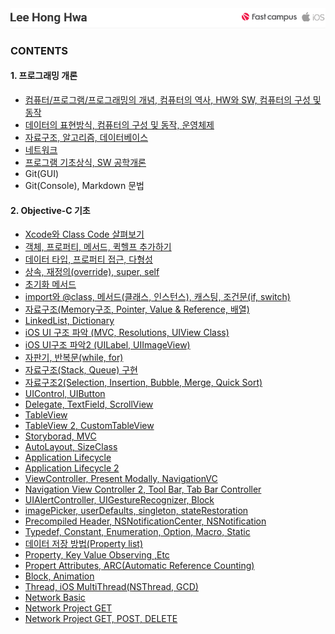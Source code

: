<img src="https://github.com/LeeHongHwa/LeeHongHwa/blob/master/img/title.png"/>

### CONTENTS

#### 1. 프로그래밍 개론
  - [컴퓨터/프로그램/프로그래밍의 개념, 컴퓨터의 역사, HW와 SW, 컴퓨터의 구성 및 동작]
  - [데이터의 표현방식, 컴퓨터의 구성 및 동작, 운영체제]
  - [자료구조, 알고리즘, 데이터베이스]
  - [네트워크]
  - [프로그램 기초상식, SW 공학개론]
  - Git(GUI)
  - Git(Console), Markdown 문법

#### 2. Objective-C 기초
  - [Xcode와 Class Code 살펴보기]
  - [객체, 프로퍼티, 메서드, 퀵헬프 추가하기]
  - [데이터 타입, 프로퍼티 접근, 다형성]
  - [상속, 재정의(override), super, self]
  - [초기화 메서드]
  - [import와 @class, 메서드(클래스, 인스턴스), 캐스팅, 조건문(if, switch)]
  - [자료구조(Memory구조, Pointer, Value & Reference, 배열)]
  - [LinkedList, Dictionary]
  - [iOS UI 구조 파악 (MVC, Resolutions, UIView Class)]
  - [iOS UI구조 파악2 (UILabel, UIImageView)]
  - [자판기, 반복문(while, for)]
  - [자료구조(Stack, Queue) 구현]
  - [자료구조2(Selection, Insertion, Bubble, Merge, Quick Sort)]
  - [UIControl, UIButton]
  - [Delegate, TextField, ScrollView]
  - [TableView]
  - [TableView 2, CustomTableView]
  - [Storyborad, MVC]
  - [AutoLayout, SizeClass]
  - [Application Lifecycle]
  - [Application Lifecycle 2]
  - [ViewController, Present Modally, NavigationVC]
  - [Navigation View Controller 2, Tool Bar, Tab Bar Controller]
  - [UIAlertController, UIGestureRecognizer, Block]
  - [imagePicker, userDefaults, singleton, stateRestoration]
  - [Precompiled Header, NSNotificationCenter, NSNotification]
  - [Typedef, Constant, Enumeration, Option, Macro, Static]
  - [데이터 저장 방법(Property list)]
  - [Property, Key Value Observing ,Etc]
  - [Propert Attributes, ARC(Automatic Reference Counting)]
  - [Block, Animation]
  - [Thread, iOS MultiThread(NSThread, GCD)]
  - [Network Basic]
  - [Network Project GET]
  - [Network Project GET, POST, DELETE]

[//]: # (These are reference links used in the body of this note and get stripped out when the markdown processor does its job. There is no need to format nicely because it shouldn't be seen. Thanks SO - http://stackoverflow.com/questions/4823468/store-comments-in-markdown-syntax)

  [컴퓨터/프로그램/프로그래밍의 개념, 컴퓨터의 역사, HW와 SW, 컴퓨터의 구성 및 동작]: <https://github.com/LeeHongHwa/LeeHongHwa/blob/class/class/160905.pdf>

  [데이터의 표현방식, 컴퓨터의 구성 및 동작, 운영체제]: <https://github.com/LeeHongHwa/LeeHongHwa/blob/class/class/160906.pdf>

  [자료구조, 알고리즘, 데이터베이스]: <https://github.com/LeeHongHwa/LeeHongHwa/blob/class/class/160907.pdf>

  [네트워크]: <https://github.com/LeeHongHwa/LeeHongHwa/blob/class/class/160908.pdf>

  [프로그램 기초상식, SW 공학개론]: <https://github.com/LeeHongHwa/LeeHongHwa/blob/class/class/160909.pdf>

  [Xcode와 Class Code 살펴보기]: <https://github.com/LeeHongHwa/LeeHongHwa/blob/class/class/160919_Xcode%2CObject/160919_Xcode%2CObject.md>

  [객체, 프로퍼티, 메서드, 퀵헬프 추가하기]: <https://github.com/LeeHongHwa/LeeHongHwa/blob/class/class/160920_Object%2CMethod%2CProperty%2CQuickHelp/160920_Object%2CMethod%2CProperty%2CQuickHelp.md>

  [데이터 타입, 프로퍼티 접근, 다형성]: <https://github.com/LeeHongHwa/LeeHongHwa/blob/class/class/160921_%EB%8D%B0%EC%9D%B4%ED%84%B0%ED%83%80%EC%9E%85%2C%ED%94%84%EB%A1%9C%ED%8D%BC%ED%8B%B0%EC%A0%91%EA%B7%BC%2C%EB%8B%A4%ED%98%95%EC%84%B1/160921_%EB%8D%B0%EC%9D%B4%ED%84%B0%ED%83%80%EC%9E%85%2C%ED%94%84%EB%A1%9C%ED%8D%BC%ED%8B%B0%EC%A0%91%EA%B7%BC%2C%EB%8B%A4%ED%98%95%EC%84%B1.md>

  [상속, 재정의(override), super, self]: <https://github.com/LeeHongHwa/LeeHongHwa/blob/class/class/160922_%EC%83%81%EC%86%8D%2C%EC%9E%AC%EC%A0%95%EC%9D%98%2CSelf%2CSuper/160922_%EC%83%81%EC%86%8D%2C%EC%9E%AC%EC%A0%95%EC%9D%98%2CSelf%2CSuper.md>

  [초기화 메서드]: <https://github.com/LeeHongHwa/LeeHongHwa/blob/class/class/160923_%EC%B4%88%EA%B8%B0%ED%99%94%EB%A9%94%EC%84%9C%EB%93%9C/160923_%EC%B4%88%EA%B8%B0%ED%99%94%EB%A9%94%EC%84%9C%EB%93%9C.md>

  [import와 @class, 메서드(클래스, 인스턴스), 캐스팅, 조건문(if, switch)]: <https://github.com/LeeHongHwa/LeeHongHwa/blob/class/class/160926_%EA%B0%81%EC%A2%85%EC%97%B0%EC%82%B0%2Cmethod(class%2C%20instance)%2Cif%2Cswitch/160926_%EA%B0%81%EC%A2%85%EC%97%B0%EC%82%B0%2Cmethod(class%2C%20instance)%2Cif%2Cswitch.md>

  [자료구조(Memory구조, Pointer, Value & Reference, 배열)]: <https://github.com/LeeHongHwa/LeeHongHwa/blob/class/class/160927_%EC%9E%90%EB%A3%8C%EA%B5%AC%EC%A1%B0(Memory%EA%B5%AC%EC%A1%B0%2CPointer%2CValue%26Reference%2C%EB%B0%B0%EC%97%B4)/160927_%EC%9E%90%EB%A3%8C%EA%B5%AC%EC%A1%B0(Memory%EA%B5%AC%EC%A1%B0%2CPointer%2CValue%26Reference%2C%EB%B0%B0%EC%97%B4).md>

  [LinkedList, Dictionary]: <https://github.com/LeeHongHwa/LeeHongHwa/blob/class/class/160928_LinkedList%2CDictionary/160928_LinkedList%2CDictionary.md>

  [iOS UI 구조 파악 (MVC, Resolutions, UIView Class)]: <https://github.com/LeeHongHwa/LeeHongHwa/blob/class/class/160929_iOSUI%EA%B5%AC%EC%A1%B0%ED%8C%8C%EC%95%85(MVC%2CResolutions%2CUIViewClass)/160929_iOSUI%EA%B5%AC%EC%A1%B0%ED%8C%8C%EC%95%85(MVC%2CResolutions%2CUIViewClass).md>

  [iOS UI구조 파악2 (UILabel, UIImageView)]: <https://github.com/LeeHongHwa/LeeHongHwa/blob/class/class/160930_iOSUI%EA%B5%AC%EC%A1%B0%ED%8C%8C%EC%95%852(UILabel%2CUIImageView)/160930_iOSUI%EA%B5%AC%EC%A1%B0%ED%8C%8C%EC%95%852(UILabel%2CUIImageView).md>

  [자판기, 반복문(while, for)]: <https://github.com/LeeHongHwa/LeeHongHwa/blob/class/class/161004_%EC%9E%90%ED%8C%90%EA%B8%B0%2C%EB%B0%98%EB%B3%B5%EB%AC%B8(while%2Cfor)/161004_%EC%9E%90%ED%8C%90%EA%B8%B0%2C%EB%B0%98%EB%B3%B5%EB%AC%B8(while%2Cfor).md>

  [자료구조(Stack, Queue) 구현]: <https://github.com/LeeHongHwa/LeeHongHwa/blob/class/class/161006_%EC%9E%90%EB%A3%8C%EA%B5%AC%EC%A1%B0(Stack%2CQueue)%EA%B5%AC%ED%98%84/161006_%EC%9E%90%EB%A3%8C%EA%B5%AC%EC%A1%B0(Stack%2CQueue)%EA%B5%AC%ED%98%84.md>

  [자료구조2(Selection, Insertion, Bubble, Merge, Quick Sort)]: <https://github.com/LeeHongHwa/LeeHongHwa/blob/class/class/161007_%EC%9E%90%EB%A3%8C%EA%B5%AC%EC%A1%B02(Selection%2CInsertion%2CBubble%2CMerge%2CQuickSort)/161007_%EC%9E%90%EB%A3%8C%EA%B5%AC%EC%A1%B02(Selection%2CInsertion%2CBubble%2CMerge%2CQuickSort).md>

  [UIControl, UIButton]: <https://github.com/LeeHongHwa/LeeHongHwa/blob/class/class/161010_UIControl%2CUIButton/161010_UIControl%2CUIButton.md>

  [Delegate, TextField, ScrollView]: <https://github.com/LeeHongHwa/LeeHongHwa/tree/class/class/161011_Delegate%2CTextField%2CScrollView>

  [TableView]: <https://github.com/LeeHongHwa/LeeHongHwa/blob/class/class/161013_TableView/161013_TableView.md>

  [TableView 2, CustomTableView]: <https://github.com/LeeHongHwa/LeeHongHwa/blob/class/class/161014_TableView2%2CCustomTableView/161014_TableView2%2CCustomTableView.md>

  [Storyborad, MVC]: <https://github.com/LeeHongHwa/LeeHongHwa/blob/class/class/161017_Storyborad%2CMVC/161017_Storyborad%2CMVC.md>

  [AutoLayout, SizeClass]: <https://github.com/LeeHongHwa/LeeHongHwa/blob/class/class/161018_AutoLayout%2CSizeClass/161018_AutoLayout%2CSizeClass.md>

  [Application Lifecycle]: <https://github.com/LeeHongHwa/LeeHongHwa/blob/class/class/161020_ApplicationLifecycle/161020_ApplicationLifecycle.md>

  [Application Lifecycle 2]: <https://github.com/LeeHongHwa/LeeHongHwa/blob/class/class/161021_ApplicationLifeCycle2/161021_ApplicationLifeCycle2.md>

  [ViewController, Present Modally, NavigationVC]: <https://github.com/LeeHongHwa/LeeHongHwa/blob/class/class/161024_ViewController%2CPresentModally%2CNavigationVC/161024_ViewController%2CPresentModally%2CNavigationVC.md>

  [Navigation View Controller 2, Tool Bar, Tab Bar Controller]: <https://github.com/LeeHongHwa/LeeHongHwa/blob/class/class/161025_NavigationViewController2%2CToolBar%2CTabBarController/161025_NavigationViewController2%2CToolBar%2CTabBarController.md>

  [UIAlertController, UIGestureRecognizer, Block]: <https://github.com/LeeHongHwa/LeeHongHwa/blob/class/class/161027_UIAlertController%2CUIGestureRecognizer%2CBlock/161027_UIAlertController%2CUIGestureRecognizer%2CBlock.md>

  [imagePicker, userDefaults, singleton, stateRestoration]: <https://github.com/LeeHongHwa/LeeHongHwa/blob/class/class/161028_imagePicker%2CuserDefaults%2Csingleton%2CstateRestoration/161028_imagePicker%2CuserDefaults%2Csingleton%2CstateRestoration.md>

  [Precompiled Header, NSNotificationCenter, NSNotification]: <https://github.com/LeeHongHwa/LeeHongHwa/blob/class/class/161031_PrecompiledHeader%2CNSNotificationCenter%2CNSNotification/161031_PrecompiledHeader%2CNSNotificationCenter%2CNSNotification.md>

  [Typedef, Constant, Enumeration, Option, Macro, Static]: <https://github.com/LeeHongHwa/LeeHongHwa/blob/class/class/161101_Typedef%2CConstant%2CEnumeration%2COption%2CMacro%2CStatic/161101_Typedef%2CConstant%2CEnumeration%2COption%2CMacro%2CStatic.md>

  [데이터 저장 방법(Property list)]: <https://github.com/LeeHongHwa/LeeHongHwa/blob/class/class/161103_Plist%2CHakerton/161103_Plist%2CHakerton.md>

  [Property, Key Value Observing ,Etc]: <https://github.com/LeeHongHwa/LeeHongHwa/blob/class/class/161107_Property%2CKeyValueObserving%2CEtc/161107_Property%2CKeyValueObserving%2CEtc.md>

  [Propert Attributes, ARC(Automatic Reference Counting)]: <https://github.com/LeeHongHwa/LeeHongHwa/blob/class/class/161108_PropertAttributes%2CARC/161108_PropertAttributes%2CARC.md>

  [Block, Animation]: <https://github.com/LeeHongHwa/LeeHongHwa/blob/class/class/161110_Block%2CAnimation/161110_Block%2CAnimation.md>

  [Thread, iOS MultiThread(NSThread, GCD)]: <https://github.com/LeeHongHwa/LeeHongHwa/blob/class/class/161111_Thread%2CiOSMultiThread(NSThread%2CGCD)/161111_Thread%2CiOSMultiThread(NSThread%2CGCD).md>

  [Network Basic]: <https://github.com/LeeHongHwa/LeeHongHwa/blob/class/class/161114_NetworkBasic/161114_Network.md>

  [Network Project GET]: <https://github.com/LeeHongHwa/LeeHongHwa/tree/class/class/161115_NetworkProject/NetworkingMiniProject>

  [Network Project GET, POST, DELETE]: <https://github.com/LeeHongHwa/LeeHongHwa/tree/class/class/161116_NetworkProject/NetworkingMiniProjectTeacher>